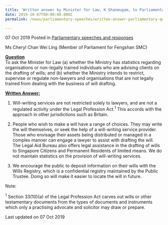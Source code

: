 ```yaml
---
title: 'Written answer by Minister for Law, K Shanmugam, to Parliamentary Question on the Drafting of Wills'
date: 2019-10-07T00:00:00.000Z
permalink: /news/parliamentary-speeches/written-answer-parliamentary-question-on-the-drafting-of-wills

---
```



07 Oct 2019 Posted in [Parliamentary speeches and responses](/news/parliamentary-speeches)

Ms Cheryl Chan Wei Ling (Member of Parliament for Fengshan SMC) 
 
**<u>Question</u>**  
To ask the Minister for Law (a) whether the Ministry has statistics regarding organisations or non-legally trained individuals who are advising clients on the drafting of wills; and (b) whether the Ministry intends to restrict, supervise or regulate non-lawyers and organisations that are not legally trained from dealing with the business of will drafting.
 
**<u>Written Answer:</u>**  
1. Will-writing services are not restricted solely to lawyers, and are not a regulated activity under the Legal Profession Act.<sup>1</sup> This accords with the approach in other jurisdictions such as Britain.
 
2. People who wish to make a will have a range of choices. They may write the will themselves, or seek the help of a will-writing service provider. Those who envisage their assets being distributed or managed in a complex manner can engage a lawyer to assist with drafting the will. The Legal Aid Bureau also offers legal assistance in the drafting of wills to Singapore Citizens and Permanent Residents of limited means. We do not maintain statistics on the provision of will-writing services.
 
3. We encourage the public to deposit information on their wills with the Wills Registry, which is a confidential registry maintained by the Public Trustee. Doing so will make it easier to locate the will in future.   

Note:

<sup>1</sup> Section 33(10)(a) of the Legal Profession Act carves out wills or other testamentary documents from the types of documents and instruments which only a practising advocate and solicitor may draw or prepare.

<p class="right-side-updated">Last updated on 07 Oct 2019</p> 


